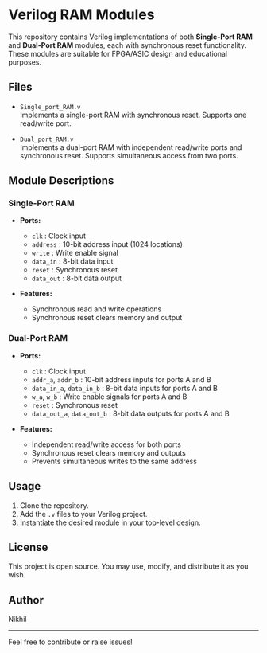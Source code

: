 # Verilog RAM Modules

This repository contains Verilog implementations of both **Single-Port RAM** and **Dual-Port RAM** modules, each with synchronous reset functionality. These modules are suitable for FPGA/ASIC design and educational purposes.

## Files

- `Single_port_RAM.v`  
  Implements a single-port RAM with synchronous reset. Supports one read/write port.

- `Dual_port_RAM.v`  
  Implements a dual-port RAM with independent read/write ports and synchronous reset. Supports simultaneous access from two ports.

## Module Descriptions

### Single-Port RAM

- **Ports:**
  - `clk` : Clock input
  - `address` : 10-bit address input (1024 locations)
  - `write` : Write enable signal
  - `data_in` : 8-bit data input
  - `reset` : Synchronous reset
  - `data_out` : 8-bit data output

- **Features:**
  - Synchronous read and write operations
  - Synchronous reset clears memory and output

### Dual-Port RAM

- **Ports:**
  - `clk` : Clock input
  - `addr_a`, `addr_b` : 10-bit address inputs for ports A and B
  - `data_in_a`, `data_in_b` : 8-bit data inputs for ports A and B
  - `w_a`, `w_b` : Write enable signals for ports A and B
  - `reset` : Synchronous reset
  - `data_out_a`, `data_out_b` : 8-bit data outputs for ports A and B

- **Features:**
  - Independent read/write access for both ports
  - Synchronous reset clears memory and outputs
  - Prevents simultaneous writes to the same address

## Usage

1. Clone the repository.
2. Add the `.v` files to your Verilog project.
3. Instantiate the desired module in your top-level design.

## License

This project is open source. You may use, modify, and distribute it as you wish.

## Author

Nikhil

---
Feel free to contribute or raise issues!

